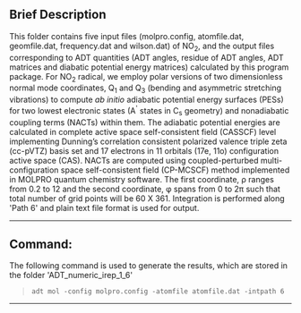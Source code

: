

## Brief Description


This folder contains five input files (molpro.config, atomfile.dat, geomfile.dat, frequency.dat and wilson.dat) of NO<sub>2</sub>, and the
output files corresponding to ADT quantities (ADT angles, residue of ADT angles, ADT matrices and diabatic potential energy matrices) 
calculated by this program package. For NO<sub>2</sub> radical, we employ polar versions of two dimensionless normal mode coordinates, 
Q<sub>1</sub> and Q<sub>3</sub> (bending and asymmetric stretching vibrations) to compute *ab initio* adiabatic potential energy surfaces 
(PESs) for two lowest electronic states (A<sup>'</sup> states in C<sub>s</sub> geometry) and nonadiabatic coupling terms (NACTs) within them. 
The adiabatic potential energies are calculated in complete active space self-consistent field (CASSCF) level implementing Dunning’s 
correlation consistent polarized valence triple zeta (cc-pVTZ) basis set and 17 electrons in 11 orbitals (17e, 11o) configuration active 
space (CAS). NACTs are computed using coupled-perturbed multi-configuration space self-consistent field (CP-MCSCF) method implemented 
in MOLPRO quantum chemistry software. The first coordinate, &rho; ranges from 0.2 to 12 and the second coordinate, &phi; spans from 0 to 
2&pi; such that total number of grid points will be 60 X 361. Integration is performed along 'Path 6' and plain text file format is used 
for output.

---
## Command:

The following command is used to generate the results, which are stored in the folder 'ADT_numeric_irep_1_6'


>`adt mol -config molpro.config -atomfile atomfile.dat -intpath 6`

---
